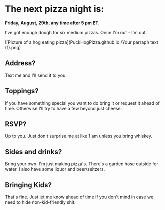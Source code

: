 # The next pizza night is:
**Friday, August, 29th, any time after 5 pm ET.**

I've got enough dough for six medium pizzas. Once I'm out - I'm out. 


![Picture of a hog eating pizza](PuckHogPizza.github.io
/Your parraph text (1).png)

## Address?
Text me and I'll send it to you.

## Toppings?
If you have something special you want to do bring it or request it ahead of time. Otherwise I'll try to have a few beyond just cheese. 

## RSVP?
Up to you. Just don't surprise me at like 1 am unless you bring whiskey.

## Sides and drinks? 
Bring your own. I'm just making pizza's. There's a garden hose outside for water. I also have some liquor and beer/seltzers.

## Bringing Kids?
That's fine. Just let me know ahead of time if you don't mind in case we need to hide non-kid-friendly shit.

